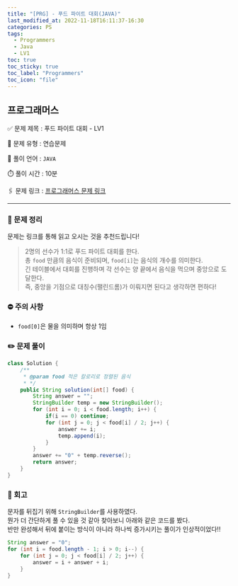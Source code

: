 ```yaml
---
title: "[PRG] - 푸드 파이트 대회(JAVA)"
last_modified_at: 2022-11-18T16:11:37-16:30
categories: PS
tags:
  - Programmers
  - Java
  - LV1
toc: true
toc_sticky: true
toc_label: "Programmers"
toc_icon: "file"
---
```

## 프로그래머스

✅ 문제 제목 : 푸드 파이트 대회 - LV1

🔔 문제 유형 : 연습문제

💬 풀이 언어 : `JAVA`

⏱️ 풀이 시간 : 10분

🖇️ 문제 링크 : [프로그래머스 문제 링크](https://school.programmers.co.kr/learn/courses/30/lessons/134240)

---

### 💬 문제 정리

문제는 링크를 통해 읽고 오시는 것을 추천드립니다!

> 2명의 선수가 1:1로 푸드 파이트 대회를 한다.<br>
> 총 `food` 만큼의 음식이 준비되며, `food[i]`는 음식의 개수를 의미한다.<br>
> 긴 테이블에서 대회를 진행하며 각 선수는 양 끝에서 음식을 먹으며 중앙으로 도달한다.<br>
> 즉, 중앙을 기점으로 대칭수(팰린드롬)가 이뤄지면 된다고 생각하면 편하다!<br>

### ⛔️ 주의 사항
- `food[0]`은 물을 의미하며 항상 1임

### ✏️ 문제 풀이
```java
class Solution {
    /**
     * @param food 적은 칼로리로 정렬된 음식
     * */
    public String solution(int[] food) {
        String answer = "";
        StringBuilder temp = new StringBuilder();
        for (int i = 0; i < food.length; i++) {
            if(i == 0) continue;
            for (int j = 0; j < food[i] / 2; j++) {
                answer += i;
                temp.append(i);
            }
        }
        answer += "0" + temp.reverse();
        return answer;
    }
}
```

### 🤔 회고
문자를 뒤집기 위해 `StringBuilder`를 사용하였다.<br>
뭔가 더 간단하게 풀 수 있을 것 같아 찾아보니 아래와 같은 코드를 봤다.<br>
반만 완성해서 뒤에 붙이는 방식이 아니라 하나씩 증가시키는 풀이가 인상적이었다!!

```java
String answer = "0";
for (int i = food.length - 1; i > 0; i--) {
    for (int j = 0; j < food[i] / 2; j++) {
        answer = i + answer + i; 
    }
}
```